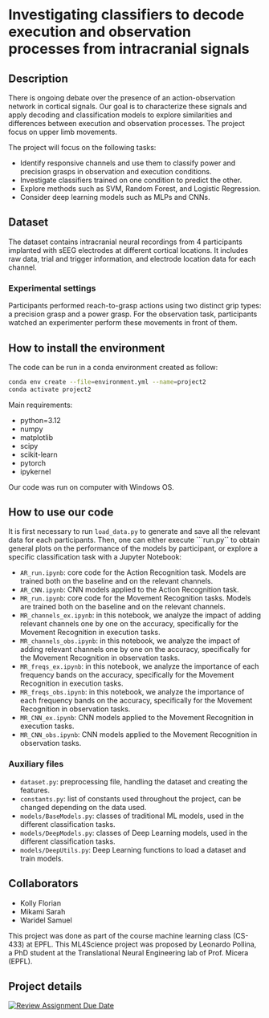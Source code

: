 # Investigating classifiers to decode execution and observation processes from intracranial signals

## Description

There is ongoing debate over the presence of an action-observation network in cortical signals. Our goal is to characterize these signals and apply decoding and classification models to explore similarities and differences between execution and observation processes. The project focus on upper limb movements.

The project will focus on the following tasks:

- Identify responsive channels and use them to classify power and precision grasps in observation and execution conditions.
- Investigate classifiers trained on one condition to predict the other.
- Explore methods such as SVM, Random Forest, and Logistic Regression.
- Consider deep learning models such as MLPs and CNNs.

## Dataset

The dataset contains intracranial neural recordings from 4 participants implanted with sEEG electrodes at different cortical locations. It includes raw data, trial and trigger information, and electrode location data for each channel.

### Experimental settings

Participants performed reach-to-grasp actions using two distinct grip types: a precision grasp and a power grasp. For the observation task, participants watched an experimenter perform these movements in front of them.

## How to install the environment

The code can be run in a conda environment created as follow:

```bash
conda env create --file=environment.yml --name=project2
conda activate project2
```

Main requirements:

- python=3.12
- numpy
- matplotlib
- scipy
- scikit-learn
- pytorch
- ipykernel

Our code was run on computer with Windows OS.

## How to use our code

It is first necessary to run ``load_data.py`` to generate and save all the relevant data for each participants. Then, one can either execute ```run.py``  to obtain general plots on the performance of the models by participant, or explore a specific classification task with a Jupyter Notebook:

- ``AR_run.ipynb``: core code for the Action Recognition task. Models are trained both on the baseline and on the relevant channels.
- ``AR_CNN.ipynb``: CNN models applied to the Action Recognition task.
- ``MR_run.ipynb``: core code for the Movement Recognition tasks. Models are trained both on the baseline and on the relevant channels.
- ``MR_channels_ex.ipynb``: in this notebook, we analyze the impact of adding relevant channels one by one on the accuracy, specifically for the Movement Recognition in execution tasks.
- ``MR_channels_obs.ipynb``: in this notebook, we analyze the impact of adding relevant channels one by one on the accuracy, specifically for the Movement Recognition in observation tasks.
- ``MR_freqs_ex.ipynb``: in this notebook, we analyze the importance of each frequency bands on the accuracy, specifically for the Movement Recognition in execution tasks.
- ``MR_freqs_obs.ipynb``: in this notebook, we analyze the importance of each frequency bands on the accuracy, specifically for the Movement Recognition in observation tasks.
- ``MR_CNN_ex.ipynb``: CNN models applied to the Movement Recognition in execution tasks.
- ``MR_CNN_obs.ipynb``: CNN models applied to the Movement Recognition in observation tasks.

### Auxiliary files

- ``dataset.py``: preprocessing file, handling the dataset and creating the features.
- ``constants.py``: list of constants used throughout the project, can be changed depending on the data used.
- ``models/BaseModels.py``: classes of traditional ML models, used in the different classification tasks.
- ``models/DeepModels.py``: classes of Deep Learning models, used in the different classification tasks.
- ``models/DeepUtils.py``: Deep Learning functions to load a dataset and train models.

## Collaborators

- Kolly Florian
- Mikami Sarah
- Waridel Samuel

This project was done as part of the course machine learning class (CS-433) at EPFL. This ML4Science project was proposed by Leonardo Pollina, a PhD student at the Translational Neural Engineering lab of Prof. Micera (EPFL).

## Project details

[![Review Assignment Due Date](https://classroom.github.com/assets/deadline-readme-button-22041afd0340ce965d47ae6ef1cefeee28c7c493a6346c4f15d667ab976d596c.svg)](https://classroom.github.com/a/UDdkOEMs)
